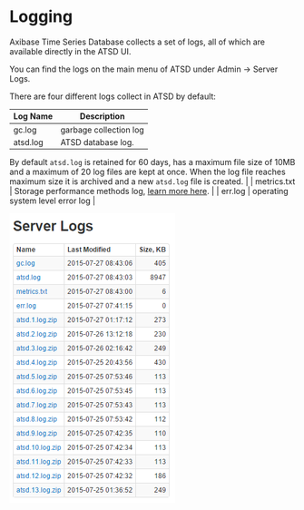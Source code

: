 Logging
=======

Axibase Time Series Database collects a set of logs, all of which are
available directly in the ATSD UI.

You can find the logs on the main menu of ATSD under Admin -\> Server
Logs.

There are four different logs collect in ATSD by default:

| Log Name | Description |
| --- | --- |
| gc.log | garbage collection log |
| atsd.log | ATSD database log.
By default `atsd.log` is retained for 60 days, has a maximum file size of 10MB and a maximum of 20 log files are kept at once.
When the log file reaches maximum size it is archived and a new `atsd.log` file is created. |
| metrics.txt | Storage performance methods log, [learn more here](/products/axibase-time-series-database/download-atsd/administration/monitoring-atsd/ "Internal Metrics"). |
| err.log | operating system level error log |


![server logs](images/server_logs_atsd.png "server_logs_atsd")